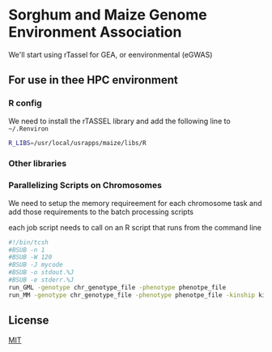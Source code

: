 # Sorghum and Maize Genome Environment Association

We'll start using rTassel for GEA, or eenvironmental (eGWAS)

## For use in thee HPC environment

### R config

We need to install the rTASSEL library and add the following line to
`~/.Renviron`

```bash
R_LIBS=/usr/local/usrapps/maize/libs/R
```


### Other libraries


### Parallelizing Scripts on Chromosomes

We need to setup the memory requireement for each chromosome task
and add those requirements to the batch processing scripts

each  job script needs to call on an R script that runs from the command line

```bash
#!/bin/tcsh
#BSUB -n 1
#BSUB -W 120
#BSUB -J mycode
#BSUB -o stdout.%J
#BSUB -e stderr.%J
run_GML -genotype chr_genotype_file -phenotype phenotpe_file
run_MM -genotype chr_genotype_file -phenotype phenotpe_file -kinship kinship_file
```

## License
[MIT](https://choosealicense.com/licenses/mit/)
